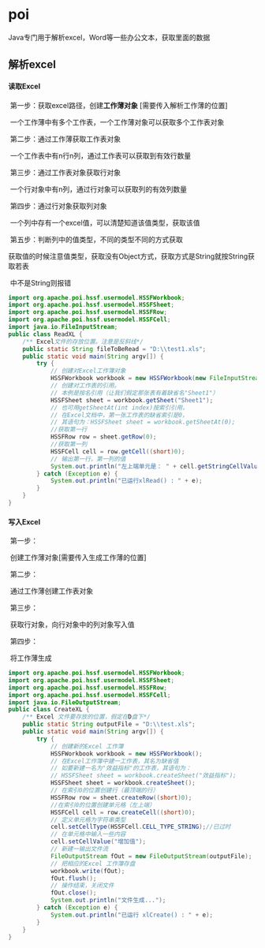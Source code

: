 # poi

Java专门用于解析excel，Word等一些办公文本，获取里面的数据



## 解析excel

#### 读取Excel 

​	第一步：获取excel路径，创建**工作薄对象**  [需要传入解析工作薄的位置]

​		一个工作薄中有多个工作表，一个工作薄对象可以获取多个工作表对象

​	第二步：通过工作薄获取工作表对象

​		一个工作表中有n行n列，通过工作表可以获取到有效行数量

​	第三步：通过工作表对象获取行对象

​		一个行对象中有n列，通过行对象可以获取列的有效列数量

​	第四步：通过行对象获取列对象

​		一个列中存有一个excel值，可以清楚知道该值类型，获取该值

​	第五步：判断列中的值类型，不同的类型不同的方式获取

​		获取值的时候注意值类型，获取没有Object方式，获取方式是String就按String获取若表

​		中不是String则报错

```java
import org.apache.poi.hssf.usermodel.HSSFWorkbook;
import org.apache.poi.hssf.usermodel.HSSFSheet;
import org.apache.poi.hssf.usermodel.HSSFRow;
import org.apache.poi.hssf.usermodel.HSSFCell;
import java.io.FileInputStream;
public class ReadXL {
    /** Excel文件的存放位置。注意是反斜线*/
    public static String fileToBeRead = "D:\\test1.xls";
    public static void main(String argv[]) {
        try {
            // 创建对Excel工作簿对象
            HSSFWorkbook workbook = new HSSFWorkbook(new FileInputStream(fileToBeRead));
            // 创建对工作表的引用。
            // 本例是按名引用（让我们假定那张表有着缺省名"Sheet1"）
            HSSFSheet sheet = workbook.getSheet("Sheet1");
            // 也可用getSheetAt(int index)按索引引用，
            // 在Excel文档中，第一张工作表的缺省索引是0，
            // 其语句为：HSSFSheet sheet = workbook.getSheetAt(0);
            //获取第一行
            HSSFRow row = sheet.getRow(0);
            //获取第一列
            HSSFCell cell = row.getCell((short)0);
            // 输出第一行，第一列的值
            System.out.println("左上端单元是： " + cell.getStringCellValue());
        } catch (Exception e) {
            System.out.println("已运行xlRead() : " + e);
        }
    }
}
```









#### 写入Excel

​	第一步：

​		创建工作薄对象[需要传入生成工作薄的位置]

​	第二步：

​		通过工作薄创建工作表对象

​	第三步：

​		获取行对象，向行对象中的列对象写入值

​	第四步：

​		将工作薄生成

```java
import org.apache.poi.hssf.usermodel.HSSFWorkbook;
import org.apache.poi.hssf.usermodel.HSSFSheet;
import org.apache.poi.hssf.usermodel.HSSFRow;
import org.apache.poi.hssf.usermodel.HSSFCell;
import java.io.FileOutputStream;
public class CreateXL {
    /** Excel 文件要存放的位置，假定在D盘下*/
    public static String outputFile = "D:\\test.xls";
    public static void main(String argv[]) {
        try {
            // 创建新的Excel 工作簿
            HSSFWorkbook workbook = new HSSFWorkbook();
            // 在Excel工作簿中建一工作表，其名为缺省值
            // 如要新建一名为"效益指标"的工作表，其语句为：
            // HSSFSheet sheet = workbook.createSheet("效益指标");
            HSSFSheet sheet = workbook.createSheet();
            // 在索引0的位置创建行（最顶端的行）
            HSSFRow row = sheet.createRow((short)0);
            //在索引0的位置创建单元格（左上端）
            HSSFCell cell = row.createCell((short)0);
            // 定义单元格为字符串类型
            cell.setCellType(HSSFCell.CELL_TYPE_STRING);//已过时
            // 在单元格中输入一些内容
            cell.setCellValue("增加值");
            // 新建一输出文件流
            FileOutputStream fOut = new FileOutputStream(outputFile);
            // 把相应的Excel 工作簿存盘
            workbook.write(fOut);
            fOut.flush();
            // 操作结束，关闭文件
            fOut.close();
            System.out.println("文件生成...");
        } catch (Exception e) {
            System.out.println("已运行 xlCreate() : " + e);
        }
    }
}
```









